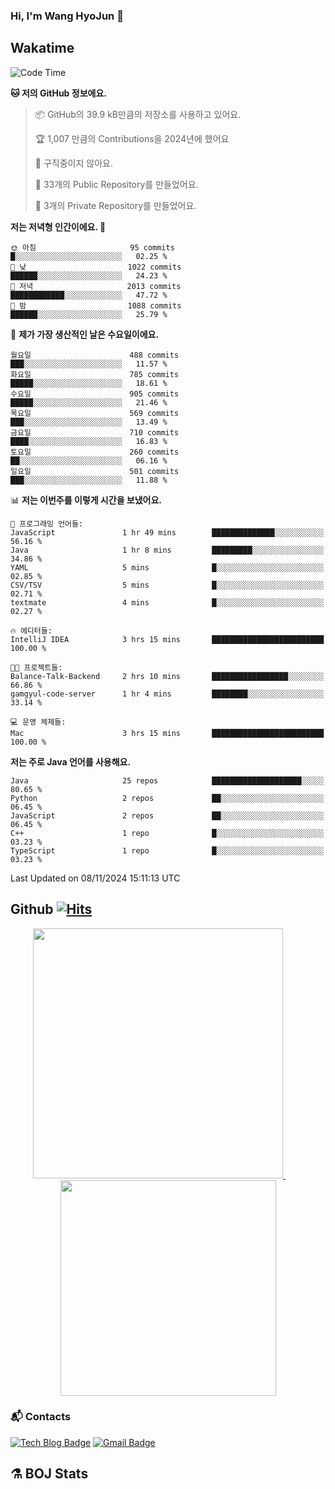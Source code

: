 ### Hi, I'm Wang HyoJun 👋

## Wakatime
<!--START_SECTION:waka-->
![Code Time](http://img.shields.io/badge/Code%20Time-293%20hrs%202%20mins-blue)

**🐱 저의 GitHub 정보에요.** 

> 📦 GitHub의 39.9 kB만큼의 저장소를 사용하고 있어요. 
 > 
> 🏆 1,007 만큼의 Contributions을 2024년에 했어요
 > 
> 🚫 구직중이지 않아요.
 > 
> 📜 33개의 Public Repository를 만들었어요. 
 > 
> 🔑 3개의 Private Repository를 만들었어요. 
 > 
**저는 저녁형 인간이에요. 🦉** 

```text
🌞 아침                     95 commits          █░░░░░░░░░░░░░░░░░░░░░░░░   02.25 % 
🌆 낮　                     1022 commits        ██████░░░░░░░░░░░░░░░░░░░   24.23 % 
🌃 저녁                     2013 commits        ████████████░░░░░░░░░░░░░   47.72 % 
🌙 밤　                     1088 commits        ██████░░░░░░░░░░░░░░░░░░░   25.79 % 
```
📅 **제가 가장 생산적인 날은 수요일이에요.** 

```text
월요일                      488 commits         ███░░░░░░░░░░░░░░░░░░░░░░   11.57 % 
화요일                      785 commits         █████░░░░░░░░░░░░░░░░░░░░   18.61 % 
수요일                      905 commits         █████░░░░░░░░░░░░░░░░░░░░   21.46 % 
목요일                      569 commits         ███░░░░░░░░░░░░░░░░░░░░░░   13.49 % 
금요일                      710 commits         ████░░░░░░░░░░░░░░░░░░░░░   16.83 % 
토요일                      260 commits         ██░░░░░░░░░░░░░░░░░░░░░░░   06.16 % 
일요일                      501 commits         ███░░░░░░░░░░░░░░░░░░░░░░   11.88 % 
```


📊 **저는 이번주를 이렇게 시간을 보냈어요.** 

```text
💬 프로그래밍 언어들: 
JavaScript               1 hr 49 mins        ██████████████░░░░░░░░░░░   56.16 % 
Java                     1 hr 8 mins         █████████░░░░░░░░░░░░░░░░   34.86 % 
YAML                     5 mins              █░░░░░░░░░░░░░░░░░░░░░░░░   02.85 % 
CSV/TSV                  5 mins              █░░░░░░░░░░░░░░░░░░░░░░░░   02.71 % 
textmate                 4 mins              █░░░░░░░░░░░░░░░░░░░░░░░░   02.27 % 

🔥 에디터들: 
IntelliJ IDEA            3 hrs 15 mins       █████████████████████████   100.00 % 

🐱‍💻 프로젝트들: 
Balance-Talk-Backend     2 hrs 10 mins       █████████████████░░░░░░░░   66.86 % 
gamgyul-code-server      1 hr 4 mins         ████████░░░░░░░░░░░░░░░░░   33.14 % 

💻 운영 체제들: 
Mac                      3 hrs 15 mins       █████████████████████████   100.00 % 
```

**저는 주로 Java 언어를 사용해요.** 

```text
Java                     25 repos            ████████████████████░░░░░   80.65 % 
Python                   2 repos             ██░░░░░░░░░░░░░░░░░░░░░░░   06.45 % 
JavaScript               2 repos             ██░░░░░░░░░░░░░░░░░░░░░░░   06.45 % 
C++                      1 repo              █░░░░░░░░░░░░░░░░░░░░░░░░   03.23 % 
TypeScript               1 repo              █░░░░░░░░░░░░░░░░░░░░░░░░   03.23 % 
```




 Last Updated on 08/11/2024 15:11:13 UTC
<!--END_SECTION:waka-->

## Github [![Hits](https://hits.seeyoufarm.com/api/count/incr/badge.svg?url=https%3A%2F%2Fgithub.com%2Fgywns0417%2Fhit-counter&count_bg=%239AEB68&title_bg=%23B1D1F7&icon=&icon_color=%23E7E7E7&title=hits&edge_flat=false)](https://hits.seeyoufarm.com)

<p align="center">
  <a href="https://github.com/gywns0417">
    <img src="https://github-readme-stats.vercel.app/api?username=gywns0417&show_icons=true&theme=catppuccin_latte" width="400" style="max-width:100%;" />
  </a>
  &nbsp;
  &nbsp;
  &nbsp;
  &nbsp;
  <a href="https://github.com/gywns0417">
    <img src="https://github-readme-stats.vercel.app/api/top-langs/?username=gywns0417&layout=compact&show_icons=true&show_owner=true&theme=nord" width="345" style="max-width:100%;"/>
  </a>
</p>


### :mailbox_with_mail: Contacts
[![Tech Blog Badge](http://img.shields.io/badge/-Tech%20blog-black?style=flat-square&logo=github&link=https://king-dev.tistory.com/)](https://king.tistory.com/)
[![Gmail Badge](https://img.shields.io/badge/Gmail-d14836?style=flat-square&logo=Gmail&logoColor=white&link=mailto:gywns0417@gmail.com)](mailto:gywns0417@gmail.com)

## ⚗️ BOJ Stats

<!--[![Solved.ac Profile](http://mazassumnida.wtf/api/v2/generate_badge?boj=gywns0417)](https://solved.ac/gywns0417/)

